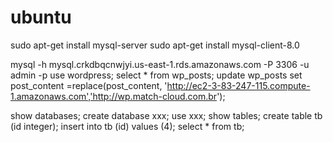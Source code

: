 # ubuntu
sudo apt-get install mysql-server
sudo apt-get install mysql-client-8.0

mysql -h mysql.crkdbqcnwjyi.us-east-1.rds.amazonaws.com -P 3306 -u admin -p
use wordpress;
select * from wp_posts;
update wp_posts set post_content =replace(post_content, 'http://ec2-3-83-247-115.compute-1.amazonaws.com','http://wp.match-cloud.com.br');


show databases;
create database xxx;
use xxx;
show tables;
create table tb (id integer);
insert into tb (id) values (4);
select * from tb;
